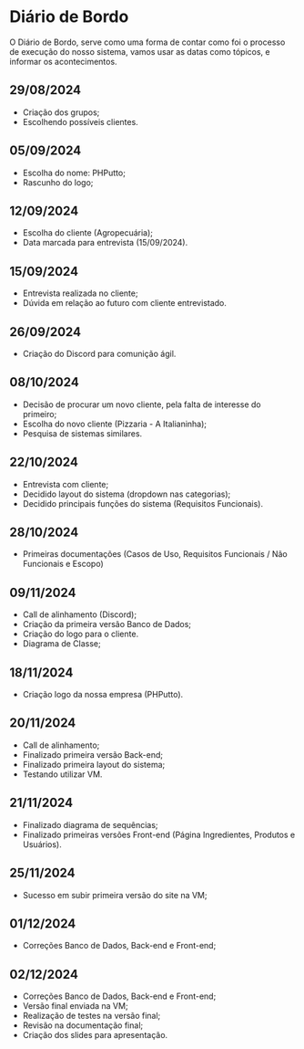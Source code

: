 # Diário de Bordo

O Diário de Bordo, serve como uma forma de contar como foi o processo de execução do nosso sistema, vamos usar as datas como tópicos, e informar os acontecimentos.

## 29/08/2024

- Criação dos grupos;
- Escolhendo possíveis clientes.

## 05/09/2024
- Escolha do nome: PHPutto;
- Rascunho do logo;

## 12/09/2024
- Escolha do cliente (Agropecuária);
- Data marcada para entrevista (15/09/2024).

## 15/09/2024
- Entrevista realizada no cliente;
- Dúvida em relação ao futuro com cliente entrevistado.

## 26/09/2024
- Criação do Discord para comunição ágil.

## 08/10/2024
- Decisão de procurar um novo cliente, pela falta de interesse do primeiro;
- Escolha do novo cliente (Pizzaria - A Italianinha);
- Pesquisa de sistemas similares.

## 22/10/2024
- Entrevista com cliente;
- Decidido layout do sistema (dropdown nas categorias);
- Decidido principais funções do sistema (Requisitos Funcionais).

## 28/10/2024
- Primeiras documentações (Casos de Uso, Requisitos Funcionais / Não Funcionais e Escopo)

## 09/11/2024
- Call de alinhamento (Discord);
- Criação da primeira versão Banco de Dados;
- Criação do logo para o cliente.
- Diagrama de Classe;

## 18/11/2024
- Criação logo da nossa empresa (PHPutto).

## 20/11/2024
- Call de alinhamento;
- Finalizado primeira versão Back-end;
- Finalizado primeira layout do sistema;
- Testando utilizar VM.

## 21/11/2024

- Finalizado diagrama de sequências;
- Finalizado primeiras versões Front-end (Página Ingredientes, Produtos e Usuários).

## 25/11/2024

- Sucesso em subir primeira versão do site na VM;

## 01/12/2024

- Correções Banco de Dados, Back-end e Front-end;

## 02/12/2024

- Correções Banco de Dados, Back-end e Front-end;
- Versão final enviada na VM;
- Realização de testes na versão final;
- Revisão na documentação final;
- Criação dos slides para apresentação.